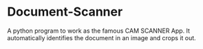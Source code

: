 # Document-Scanner
A python program to work as the famous CAM SCANNER App. 
It automatically identifies the document in an image and crops it out. 
